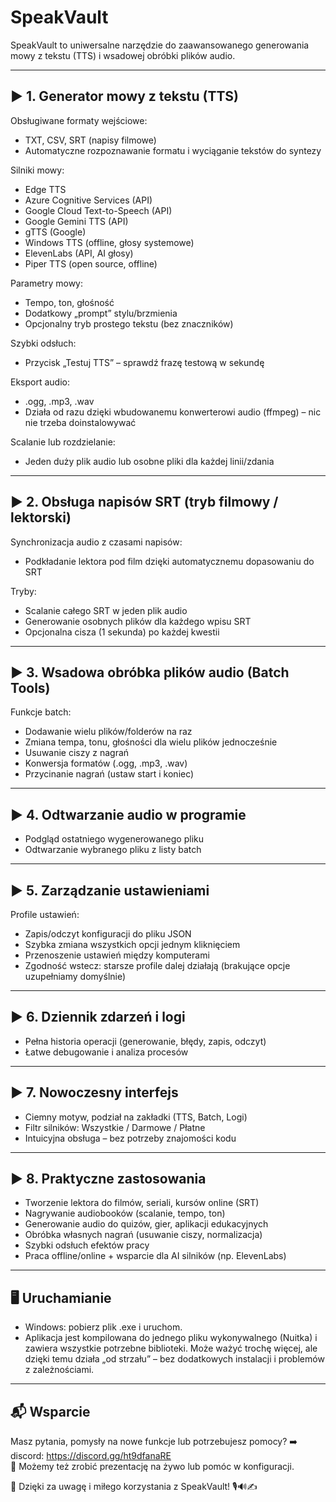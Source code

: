 # SpeakVault

SpeakVault to uniwersalne narzędzie do zaawansowanego generowania mowy z tekstu (TTS) i wsadowej obróbki plików audio.

---

## ▶️ 1. Generator mowy z tekstu (TTS)

Obsługiwane formaty wejściowe:
- TXT, CSV, SRT (napisy filmowe)
- Automatyczne rozpoznawanie formatu i wyciąganie tekstów do syntezy

Silniki mowy:
- Edge TTS
- Azure Cognitive Services (API)
- Google Cloud Text-to-Speech (API)
- Google Gemini TTS (API)
- gTTS (Google)
- Windows TTS (offline, głosy systemowe)
- ElevenLabs (API, AI głosy)
- Piper TTS (open source, offline)

Parametry mowy:
- Tempo, ton, głośność
- Dodatkowy „prompt” stylu/brzmienia
- Opcjonalny tryb prostego tekstu (bez znaczników)

Szybki odsłuch:
- Przycisk „Testuj TTS” – sprawdź frazę testową w sekundę

Eksport audio:
- .ogg, .mp3, .wav
- Działa od razu dzięki wbudowanemu konwerterowi audio (ffmpeg) – nic nie trzeba doinstalowywać

Scalanie lub rozdzielanie:
- Jeden duży plik audio lub osobne pliki dla każdej linii/zdania

---

## ▶️ 2. Obsługa napisów SRT (tryb filmowy / lektorski)

Synchronizacja audio z czasami napisów:
- Podkładanie lektora pod film dzięki automatycznemu dopasowaniu do SRT

Tryby:
- Scalanie całego SRT w jeden plik audio
- Generowanie osobnych plików dla każdego wpisu SRT
- Opcjonalna cisza (1 sekunda) po każdej kwestii

---

## ▶️ 3. Wsadowa obróbka plików audio (Batch Tools)

Funkcje batch:
- Dodawanie wielu plików/folderów na raz
- Zmiana tempa, tonu, głośności dla wielu plików jednocześnie
- Usuwanie ciszy z nagrań
- Konwersja formatów (.ogg, .mp3, .wav)
- Przycinanie nagrań (ustaw start i koniec)

---

## ▶️ 4. Odtwarzanie audio w programie

- Podgląd ostatniego wygenerowanego pliku
- Odtwarzanie wybranego pliku z listy batch

---

## ▶️ 5. Zarządzanie ustawieniami

Profile ustawień:
- Zapis/odczyt konfiguracji do pliku JSON
- Szybka zmiana wszystkich opcji jednym kliknięciem
- Przenoszenie ustawień między komputerami
- Zgodność wstecz: starsze profile dalej działają (brakujące opcje uzupełniamy domyślnie)

---

## ▶️ 6. Dziennik zdarzeń i logi

- Pełna historia operacji (generowanie, błędy, zapis, odczyt)
- Łatwe debugowanie i analiza procesów

---

## ▶️ 7. Nowoczesny interfejs

- Ciemny motyw, podział na zakładki (TTS, Batch, Logi)
- Filtr silników: Wszystkie / Darmowe / Płatne
- Intuicyjna obsługa – bez potrzeby znajomości kodu

---

## ▶️ 8. Praktyczne zastosowania

- Tworzenie lektora do filmów, seriali, kursów online (SRT)
- Nagrywanie audiobooków (scalanie, tempo, ton)
- Generowanie audio do quizów, gier, aplikacji edukacyjnych
- Obróbka własnych nagrań (usuwanie ciszy, normalizacja)
- Szybki odsłuch efektów pracy
- Praca offline/online + wsparcie dla AI silników (np. ElevenLabs)

---

## 🖥️ Uruchamianie

- Windows: pobierz plik .exe i uruchom.
- Aplikacja jest kompilowana do jednego pliku wykonywalnego (Nuitka) i zawiera wszystkie potrzebne biblioteki. Może ważyć trochę więcej, ale dzięki temu działa „od strzału” – bez dodatkowych instalacji i problemów z zależnościami.

---

## 📬 Wsparcie

Masz pytania, pomysły na nowe funkcje lub potrzebujesz pomocy?
➡️ discord: https://discord.gg/ht9dfanaRE  
🎥 Możemy też zrobić prezentację na żywo lub pomóc w konfiguracji.

🙏 Dzięki za uwagę i miłego korzystania z SpeakVault! 🎙️🔊✍️

